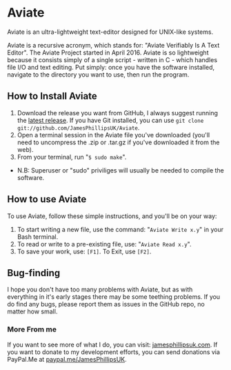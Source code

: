 # Aviate #

Aviate is an ultra-lightweight text-editor designed for UNIX-like systems.

Aviate is a recursive acronym, which stands for: "Aviate Verifiably Is A Text Editor".  The Aviate Project started in April 2016.  Aviate is so lightweight because it consists simply of a single script - written in C - which handles file I/O and text editing.  Put simply: once you have the software installed, navigate to the directory you want to use, then run the program.

## How to Install Aviate ##

1. Download the release you want from GitHub, I always suggest running the [latest release](https://github.com/JamesPhillipsUK/Aviate/releases "Find all of the releases here!").  If you have Git installed, you can use `git clone git://github.com/JamesPhillipsUK/Aviate`.
2. Open a terminal session in the Aviate file you've downloaded (you'll need to uncompress the .zip or .tar.gz if you've downloaded it from the web).
3. From your terminal, run "`$ sudo make`".

- N.B: Superuser or "sudo" priviliges will usually be needed to compile the software.

## How to use Aviate ##

To use Aviate, follow these simple instructions, and you'll be on your way:

1. To start writing a new file, use the command: "`Aviate Write x.y`" in your Bash terminal.
2. To read or write to a pre-existing file, use: "`Aviate Read x.y`".
3. To save your work, use: `[F1]`.  To Exit, use `[F2]`.

## Bug-finding ##

I hope you don't have too many problems with Aviate, but as with everything in it's early stages there may be some teething problems.  If you do find any bugs, please report them as issues in the GitHub repo, no matter how small.

### More From me ###

If you want to see more of what I do, you can visit: [jamesphillipsuk.com](https://jamesphillipsuk.com "My Website!").
If you want to donate to my development efforts, you can send donations via PayPal.Me at [paypal.me/JamesPhillipsUK](https://paypal.me/JamesPhillipsUK "My PayPal.Me").
